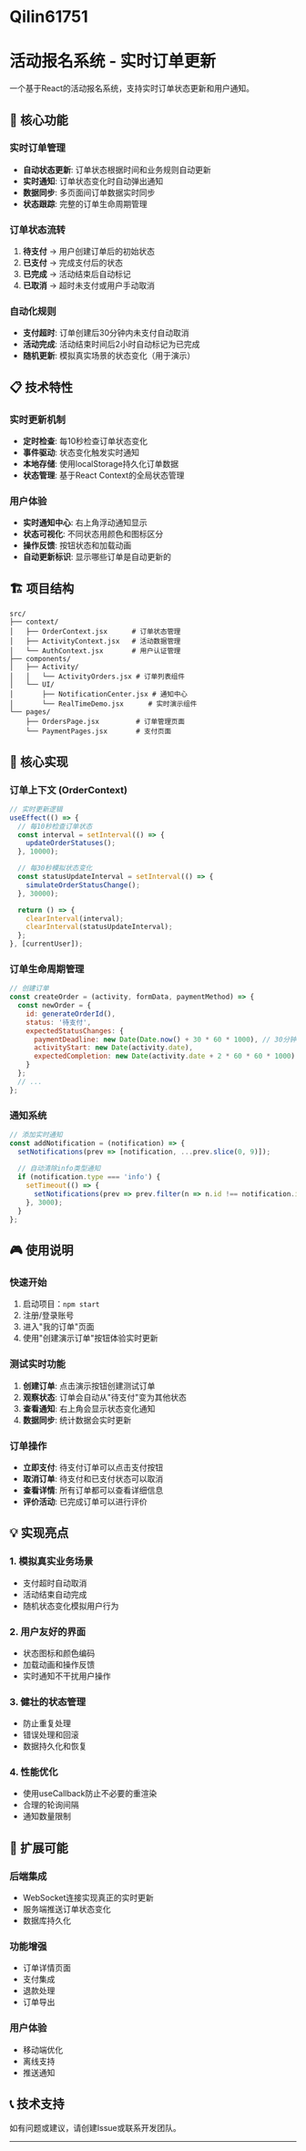 # Qilin61751
# 活动报名系统 - 实时订单更新

一个基于React的活动报名系统，支持实时订单状态更新和用户通知。

## 🚀 核心功能

### 实时订单管理
- **自动状态更新**: 订单状态根据时间和业务规则自动更新
- **实时通知**: 订单状态变化时自动弹出通知
- **数据同步**: 多页面间订单数据实时同步
- **状态跟踪**: 完整的订单生命周期管理

### 订单状态流转
1. **待支付** → 用户创建订单后的初始状态
2. **已支付** → 完成支付后的状态
3. **已完成** → 活动结束后自动标记
4. **已取消** → 超时未支付或用户手动取消

### 自动化规则
- **支付超时**: 订单创建后30分钟内未支付自动取消
- **活动完成**: 活动结束时间后2小时自动标记为已完成
- **随机更新**: 模拟真实场景的状态变化（用于演示）

## 📋 技术特性

### 实时更新机制
- **定时检查**: 每10秒检查订单状态变化
- **事件驱动**: 状态变化触发实时通知
- **本地存储**: 使用localStorage持久化订单数据
- **状态管理**: 基于React Context的全局状态管理

### 用户体验
- **实时通知中心**: 右上角浮动通知显示
- **状态可视化**: 不同状态用颜色和图标区分
- **操作反馈**: 按钮状态和加载动画
- **自动更新标识**: 显示哪些订单是自动更新的

## 🏗️ 项目结构
```
src/
├── context/
│   ├── OrderContext.jsx      # 订单状态管理
│   ├── ActivityContext.jsx   # 活动数据管理
│   └── AuthContext.jsx       # 用户认证管理
├── components/
│   ├── Activity/
│   │   └── ActivityOrders.jsx # 订单列表组件
│   └── UI/
│       ├── NotificationCenter.jsx # 通知中心
│       └── RealTimeDemo.jsx      # 实时演示组件
└── pages/
    ├── OrdersPage.jsx         # 订单管理页面
    └── PaymentPages.jsx       # 支付页面
```

## 🔧 核心实现

### 订单上下文 (OrderContext)
```javascript
// 实时更新逻辑
useEffect(() => {
  // 每10秒检查订单状态
  const interval = setInterval(() => {
    updateOrderStatuses();
  }, 10000);

  // 每30秒模拟状态变化
  const statusUpdateInterval = setInterval(() => {
    simulateOrderStatusChange();
  }, 30000);

  return () => {
    clearInterval(interval);
    clearInterval(statusUpdateInterval);
  };
}, [currentUser]);
```
### 订单生命周期管理
```javascript
// 创建订单
const createOrder = (activity, formData, paymentMethod) => {
  const newOrder = {
    id: generateOrderId(),
    status: '待支付',
    expectedStatusChanges: {
      paymentDeadline: new Date(Date.now() + 30 * 60 * 1000), // 30分钟
      activityStart: new Date(activity.date),
      expectedCompletion: new Date(activity.date + 2 * 60 * 60 * 1000) // 2小时后
    }
  };
  // ...
};
```

### 通知系统
```javascript
// 添加实时通知
const addNotification = (notification) => {
  setNotifications(prev => [notification, ...prev.slice(0, 9)]);
  
  // 自动清除info类型通知
  if (notification.type === 'info') {
    setTimeout(() => {
      setNotifications(prev => prev.filter(n => n.id !== notification.id));
    }, 3000);
  }
};
```
## 🎮 使用说明

### 快速开始
1. 启动项目：`npm start`
2. 注册/登录账号
3. 进入"我的订单"页面
4. 使用"创建演示订单"按钮体验实时更新

### 测试实时功能
1. **创建订单**: 点击演示按钮创建测试订单
2. **观察状态**: 订单会自动从"待支付"变为其他状态
3. **查看通知**: 右上角会显示状态变化通知
4. **数据同步**: 统计数据会实时更新

### 订单操作
- **立即支付**: 待支付订单可以点击支付按钮
- **取消订单**: 待支付和已支付状态可以取消
- **查看详情**: 所有订单都可以查看详细信息
- **评价活动**: 已完成订单可以进行评价

## 💡 实现亮点
### 1. 模拟真实业务场景
- 支付超时自动取消
- 活动结束自动完成
- 随机状态变化模拟用户行为

### 2. 用户友好的界面
- 状态图标和颜色编码
- 加载动画和操作反馈
- 实时通知不干扰用户操作

### 3. 健壮的状态管理
- 防止重复处理
- 错误处理和回滚
- 数据持久化和恢复

### 4. 性能优化
- 使用useCallback防止不必要的重渲染
- 合理的轮询间隔
- 通知数量限制

## 🔮 扩展可能

### 后端集成
- WebSocket连接实现真正的实时更新
- 服务端推送订单状态变化
- 数据库持久化

### 功能增强
- 订单详情页面
- 支付集成
- 退款处理
- 订单导出
### 用户体验
- 移动端优化
- 离线支持
- 推送通知

## 📞 技术支持

如有问题或建议，请创建Issue或联系开发团队。

---

